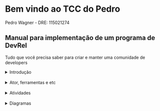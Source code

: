 
# Bem vindo ao TCC do Pedro
Pedro Wagner - DRE: 115021274


## Manual para implementação de um programa de DevRel
Tudo que você precisa saber para criar e manter uma comunidade de developers

<details>
<summary>Introdução</summary>
<br>
Aqui vai a introdução.
</details>
<br>
<details>
<summary>Ator, ferramentas e etc</summary>
<br>
Ator ferramentas e etc
</details>
<br>
<details>
<summary>Atividades</summary>
<br>
Lista de atividades
</details>
<br>
<details>
<summary>Diagramas</summary>
<br>
Aqui vai ter uns diagramas
</details>
